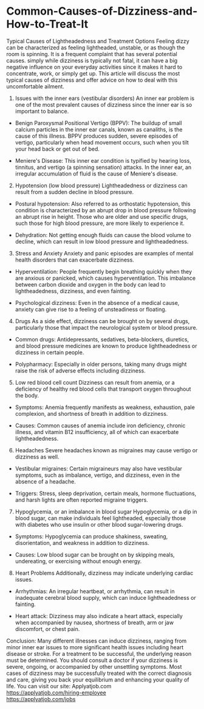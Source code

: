 # Common-Causes-of-Dizziness-and-How-to-Treat-It
Typical Causes of Lightheadedness and Treatment Options
Feeling dizzy can be characterized as feeling lightheaded, unstable, or as though the room is spinning. It is a frequent complaint that has several potential causes. simply while dizziness is typically not fatal, it can have a big negative influence on your everyday activities since it makes it hard to concentrate, work, or simply get up. This article will discuss the most typical causes of dizziness and offer advice on how to deal with this uncomfortable ailment.

1. Issues with the inner ears (vestibular disorders)
An inner ear problem is one of the most prevalent causes of dizziness since the inner ear is so important to balance.

 - Benign Paroxysmal Positional Vertigo (BPPV): The buildup of small calcium particles in the inner ear canals, known as canaliths, is the cause of this illness. BPPV produces sudden, severe episodes of vertigo, particularly when head movement occurs, such when you tilt your head back or get out of bed.

 - Meniere's Disease: This inner ear condition is typified by hearing loss, tinnitus, and vertigo (a spinning sensation) attacks. In the inner ear, an irregular accumulation of fluid is the cause of Meniere's disease.

2. Hypotension (low blood pressure)
Lightheadedness or dizziness can result from a sudden decline in blood pressure.

 - Postural hypotension: Also referred to as orthostatic hypotension, this condition is characterized by an abrupt drop in blood pressure following an abrupt rise in height. Those who are older and use specific drugs, such those for high blood pressure, are more likely to experience it.

 - Dehydration: Not getting enough fluids can cause the blood volume to decline, which can result in low blood pressure and lightheadedness.

3. Stress and Anxiety
Anxiety and panic episodes are examples of mental health disorders that can exacerbate dizziness.

 - Hyperventilation: People frequently begin breathing quickly when they are anxious or panicked, which causes hyperventilation. This imbalance between carbon dioxide and oxygen in the body can lead to lightheadedness, dizziness, and even fainting.

 - Psychological dizziness: Even in the absence of a medical cause, anxiety can give rise to a feeling of unsteadiness or floating.

4. Drugs
As a side effect, dizziness can be brought on by several drugs, particularly those that impact the neurological system or blood pressure.

 - Common drugs: Antidepressants, sedatives, beta-blockers, diuretics, and blood pressure medicines are known to produce lightheadedness or dizziness in certain people.

 - Polypharmacy: Especially in older persons, taking many drugs might raise the risk of adverse effects including dizziness.

5. Low red blood cell count
Dizziness can result from anemia, or a deficiency of healthy red blood cells that transport oxygen throughout the body.

 - Symptoms: Anemia frequently manifests as weakness, exhaustion, pale complexion, and shortness of breath in addition to dizziness.

 - Causes: Common causes of anemia include iron deficiency, chronic illness, and vitamin B12 insufficiency, all of which can exacerbate lightheadedness.

6. Headaches
Severe headaches known as migraines may cause vertigo or dizziness as well.

 - Vestibular migraines: Certain migraineurs may also have vestibular symptoms, such as imbalance, vertigo, and dizziness, even in the absence of a headache.

 - Triggers: Stress, sleep deprivation, certain meals, hormone fluctuations, and harsh lights are often reported migraine triggers.

7. Hypoglycemia, or an imbalance in blood sugar
Hypoglycemia, or a dip in blood sugar, can make individuals feel lightheaded, especially those with diabetes who use insulin or other blood sugar-lowering drugs.

 - Symptoms: Hypoglycemia can produce shakiness, sweating, disorientation, and weakness in addition to dizziness.

 - Causes: Low blood sugar can be brought on by skipping meals, undereating, or exercising without enough energy.

8. Heart Problems
Additionally, dizziness may indicate underlying cardiac issues.

 - Arrhythmias: An irregular heartbeat, or arrhythmia, can result in inadequate cerebral blood supply, which can induce lightheadedness or fainting.

 - Heart attack: Dizziness may also indicate a heart attack, especially when accompanied by nausea, shortness of breath, arm or jaw discomfort, or chest pain.

Conclusion:
Many different illnesses can induce dizziness, ranging from minor inner ear issues to more significant health issues including heart disease or stroke. For a treatment to be successful, the underlying reason must be determined. You should consult a doctor if your dizziness is severe, ongoing, or accompanied by other unsettling symptoms. Most cases of dizziness may be successfully treated with the correct diagnosis and care, giving you back your equilibrium and enhancing your quality of life.
You can visit our site: Applyatjob.com<br>
 https://applyatjob.com/hiring-employee<br>
https://applyatjob.com/jobs

